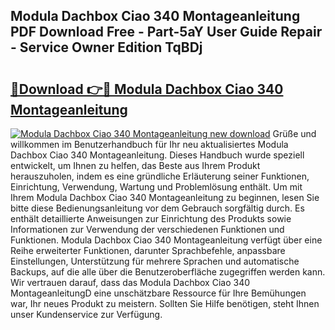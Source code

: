 ## Modula Dachbox Ciao 340 Montageanleitung PDF Download Free - Part-5aY User Guide Repair - Service Owner Edition TqBDj

# <h2><a href="http://df8th6s.blite.top/?on=Modula+Dachbox+Ciao+340+Montageanleitung">🔗Download 👉🔴 Modula Dachbox Ciao 340 Montageanleitung</a></h2>

[![Modula Dachbox Ciao 340 Montageanleitung new download](https://i.imgur.com/lujVjoI.png)](http://df8th6s.blite.top/?on=Modula+Dachbox+Ciao+340+Montageanleitung)
Grüße und willkommen im Benutzerhandbuch für Ihr neu aktualisiertes Modula Dachbox Ciao 340 Montageanleitung. Dieses Handbuch wurde speziell entwickelt, um Ihnen zu helfen, das Beste aus Ihrem Produkt herauszuholen, indem es eine gründliche Erläuterung seiner Funktionen, Einrichtung, Verwendung, Wartung und Problemlösung enthält. Um mit Ihrem Modula Dachbox Ciao 340 Montageanleitung zu beginnen, lesen Sie bitte diese Bedienungsanleitung vor dem Gebrauch sorgfältig durch. Es enthält detaillierte Anweisungen zur Einrichtung des Produkts sowie Informationen zur Verwendung der verschiedenen Funktionen und Funktionen. Modula Dachbox Ciao 340 Montageanleitung verfügt über eine Reihe erweiterter Funktionen, darunter Sprachbefehle, anpassbare Einstellungen, Unterstützung für mehrere Sprachen und automatische Backups, auf die alle über die Benutzeroberfläche zugegriffen werden kann. Wir vertrauen darauf, dass das Modula Dachbox Ciao 340 MontageanleitungD eine unschätzbare Ressource für Ihre Bemühungen war, Ihr neues Produkt zu meistern. Sollten Sie Hilfe benötigen, steht Ihnen unser Kundenservice zur Verfügung.
